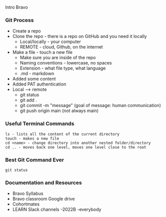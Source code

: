 Intro
Bravo

### Git Process
- Create a repo
- Clone the repo - there is a repo on GitHub and you need it locally
  - Local/locally - your computer
  - REMOTE - cloud, Github, on the internet
- Make a file - touch a new file
  - Make sure you are inside of the repo
  - Naming conventions - lowercase, no spaces
  - Extension - what file type, what language
  - .md - markdown
- Added some content
- Added PAT authentication
- Local --> remote
  - git status
  - git add .
  - git commit -m "message" (goal of message: human communication)
  - git push origin main (not always main)

### Useful Terminal Commands
```
ls - lists all the content of the current directory
touch - makes a new file
cd <name> - change directory into another nested folder/directory
cd .. - moves back one level, moves one level close to the root
```

### Best Git Command Ever
```
git status
```

### Documentation and Resources
- Bravo Syllabus
- Bravo classroom Google drive
- Cohortmates
- LEARN Slack channels
  -2022B
  -everybody
